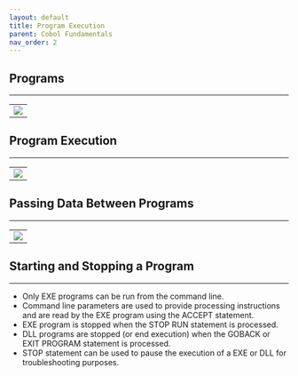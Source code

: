```yaml
---
layout: default
title: Program Execution
parent: Cobol Fundamentals
nav_order: 2
---
```


## Programs
<hr class="hr-no-bottom-margin"/>

<table>
  <tr>
    <td>
      <img src="https://user-images.githubusercontent.com/20475336/179077465-90dc23e1-7ae5-435a-9472-57f2b0ad2ca4.png">
    </td>
  </tr>
</table>

## Program Execution
<hr class="hr-no-bottom-margin"/>

<table>
  <tr>
    <td>
      <img src="https://user-images.githubusercontent.com/20475336/179077665-44c5a146-379d-4d6a-9c60-286d4652a49a.png">
    </td>
  </tr>
</table>

## Passing Data Between Programs
<hr class="hr-no-bottom-margin"/>

<table>
  <tr>
    <td>
      <img src="https://user-images.githubusercontent.com/20475336/179078050-ea415c67-e6de-4567-bb5e-fad4d715f05c.png">
    </td>
  </tr>
</table>

## Starting and Stopping a Program
<hr class="hr-no-bottom-margin"/>

- Only EXE programs can be run from the command line.
- Command line parameters are used to provide processing instructions and are read by the EXE program using the ACCEPT statement.
- EXE program is stopped when the STOP RUN statement is processed.
- DLL programs are stopped (or end execution) when the GOBACK or EXIT PROGRAM statement is processed.
- STOP statement can be used to pause the execution of a EXE or DLL for troubleshooting purposes.
